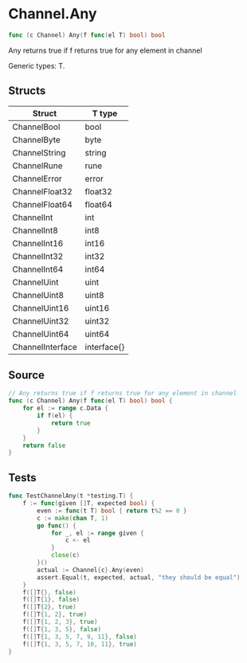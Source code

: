 # Channel.Any

```go
func (c Channel) Any(f func(el T) bool) bool
```

Any returns true if f returns true for any element in channel

Generic types: T.

## Structs

| Struct | T type |
| ------ | ------ |
| ChannelBool | bool |
| ChannelByte | byte |
| ChannelString | string |
| ChannelRune | rune |
| ChannelError | error |
| ChannelFloat32 | float32 |
| ChannelFloat64 | float64 |
| ChannelInt | int |
| ChannelInt8 | int8 |
| ChannelInt16 | int16 |
| ChannelInt32 | int32 |
| ChannelInt64 | int64 |
| ChannelUint | uint |
| ChannelUint8 | uint8 |
| ChannelUint16 | uint16 |
| ChannelUint32 | uint32 |
| ChannelUint64 | uint64 |
| ChannelInterface | interface{} |

## Source

```go
// Any returns true if f returns true for any element in channel
func (c Channel) Any(f func(el T) bool) bool {
	for el := range c.Data {
		if f(el) {
			return true
		}
	}
	return false
}
```

## Tests

```go
func TestChannelAny(t *testing.T) {
	f := func(given []T, expected bool) {
		even := func(t T) bool { return t%2 == 0 }
		c := make(chan T, 1)
		go func() {
			for _, el := range given {
				c <- el
			}
			close(c)
		}()
		actual := Channel{c}.Any(even)
		assert.Equal(t, expected, actual, "they should be equal")
	}
	f([]T{}, false)
	f([]T{1}, false)
	f([]T{2}, true)
	f([]T{1, 2}, true)
	f([]T{1, 2, 3}, true)
	f([]T{1, 3, 5}, false)
	f([]T{1, 3, 5, 7, 9, 11}, false)
	f([]T{1, 3, 5, 7, 10, 11}, true)
}
```